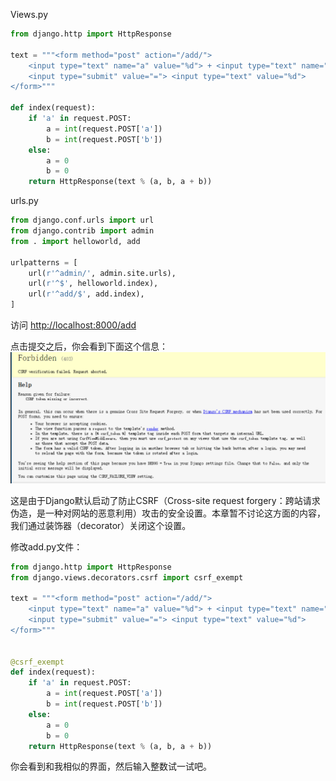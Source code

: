 
Views.py
```python
from django.http import HttpResponse

text = """<form method="post" action="/add/">
    <input type="text" name="a" value="%d"> + <input type="text" name="b" value="%d">
    <input type="submit" value="="> <input type="text" value="%d">
</form>"""

def index(request):
    if 'a' in request.POST:
        a = int(request.POST['a'])
        b = int(request.POST['b'])
    else:
        a = 0
        b = 0
    return HttpResponse(text % (a, b, a + b))
```

urls.py

```python
from django.conf.urls import url
from django.contrib import admin
from . import helloworld, add

urlpatterns = [
    url(r'^admin/', admin.site.urls),
    url(r'^$', helloworld.index),
    url(r'^add/$', add.index),
]
```




访问 <http://localhost:8000/add>

点击提交之后，你会看到下面这个信息：
![](images/Pasted%20image%2020240623183745.png)




这是由于Django默认启动了防止CSRF（Cross-site request forgery：跨站请求伪造，是一种对网站的恶意利用）攻击的安全设置。本章暂不讨论这方面的内容，我们通过装饰器（decorator）关闭这个设置。

修改add.py文件：

```python
from django.http import HttpResponse
from django.views.decorators.csrf import csrf_exempt

text = """<form method="post" action="/add/">
    <input type="text" name="a" value="%d"> + <input type="text" name="b" value="%d">
    <input type="submit" value="="> <input type="text" value="%d">
</form>"""


@csrf_exempt
def index(request):
    if 'a' in request.POST:
        a = int(request.POST['a'])
        b = int(request.POST['b'])
    else:
        a = 0
        b = 0
    return HttpResponse(text % (a, b, a + b))
```

你会看到和我相似的界面，然后输入整数试一试吧。
